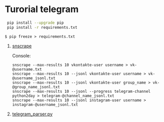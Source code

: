 #  Turorial telegram

```bash
 pip install --upgrade pip
 pip install -r requirements.txt
 ```
~~~shell
$ pip freeze > requirements.txt
~~~


1. [snscrape](https://github.com/bellingcat/snscrape)

    Console:
    ```text
    snscrape --max-results 10 vkontakte-user username > vk-@username.txt
    snscrape --max-results 10 --jsonl vkontakte-user username > vk-@username_jsonl.txt
    snscrape --max-results 10 --jsonl vkontakte-user group_name > vk-@group_name_jsonl.txt
    snscrape --max-results 10 --jsonl --progress telegram-channel python2day > telegram-@channel_name_jsonl.txt 
    snscrape --max-results 10 --jsonl instagram-user username > instagram-@username_jsonl.txt
    ```

2. [telegram_parser.py](Telegram%2Ftelegram_parser.py)


